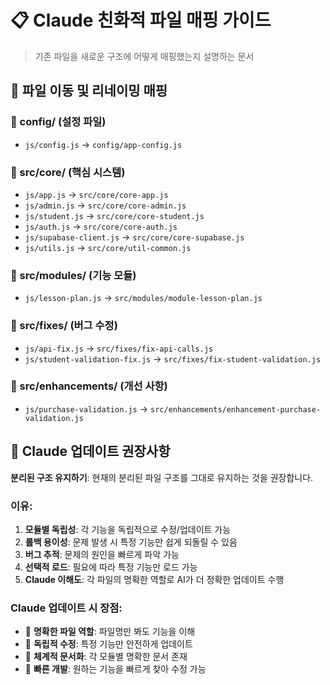 # 📋 Claude 친화적 파일 매핑 가이드

> 기존 파일을 새로운 구조에 어떻게 매핑했는지 설명하는 문서

## 🔄 파일 이동 및 리네이밍 매핑

### 📁 config/ (설정 파일)
- `js/config.js` → `config/app-config.js`

### 📁 src/core/ (핵심 시스템)
- `js/app.js` → `src/core/core-app.js`
- `js/admin.js` → `src/core/core-admin.js` 
- `js/student.js` → `src/core/core-student.js`
- `js/auth.js` → `src/core/core-auth.js`
- `js/supabase-client.js` → `src/core/core-supabase.js`
- `js/utils.js` → `src/core/util-common.js`

### 📁 src/modules/ (기능 모듈)
- `js/lesson-plan.js` → `src/modules/module-lesson-plan.js`

### 📁 src/fixes/ (버그 수정)
- `js/api-fix.js` → `src/fixes/fix-api-calls.js`
- `js/student-validation-fix.js` → `src/fixes/fix-student-validation.js`

### 📁 src/enhancements/ (개선 사항)
- `js/purchase-validation.js` → `src/enhancements/enhancement-purchase-validation.js`

## 🎯 Claude 업데이트 권장사항

**분리된 구조 유지하기**: 현재의 분리된 파일 구조를 그대로 유지하는 것을 권장합니다.

### 이유:
1. **모듈별 독립성**: 각 기능을 독립적으로 수정/업데이트 가능
2. **롤백 용이성**: 문제 발생 시 특정 기능만 쉽게 되돌릴 수 있음  
3. **버그 추적**: 문제의 원인을 빠르게 파악 가능
4. **선택적 로드**: 필요에 따라 특정 기능만 로드 가능
5. **Claude 이해도**: 각 파일의 명확한 역할로 AI가 더 정확한 업데이트 수행

### Claude 업데이트 시 장점:
- 🎯 **명확한 파일 역할**: 파일명만 봐도 기능을 이해
- 🔧 **독립적 수정**: 특정 기능만 안전하게 업데이트  
- 📝 **체계적 문서화**: 각 모듈별 명확한 문서 존재
- 🚀 **빠른 개발**: 원하는 기능을 빠르게 찾아 수정 가능

